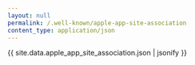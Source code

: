 ```yaml
---
layout: null
permalink: /.well-known/apple-app-site-association
content_type: application/json
---
```

{{ site.data.apple_app_site_association.json | jsonify }}